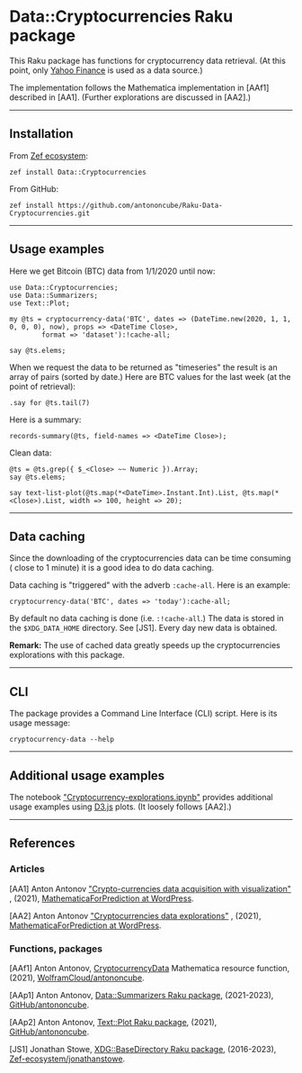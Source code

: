 # Data::Cryptocurrencies Raku package

This Raku package has functions for cryptocurrency data retrieval.
(At this point, only [Yahoo Finance](https://finance.yahoo.com/crypto/) is used as a data source.)

The implementation follows the Mathematica implementation in [AAf1] described in [AA1].
(Further explorations are discussed in [AA2].)

-------

## Installation

From [Zef ecosystem](https://raku.land):

```
zef install Data::Cryptocurrencies
```

From GitHub:

```
zef install https://github.com/antononcube/Raku-Data-Cryptocurrencies.git
```

-------

## Usage examples

Here we get Bitcoin (BTC) data from 1/1/2020 until now:

```perl6
use Data::Cryptocurrencies;
use Data::Summarizers;
use Text::Plot;

my @ts = cryptocurrency-data('BTC', dates => (DateTime.new(2020, 1, 1, 0, 0, 0), now), props => <DateTime Close>,
        format => 'dataset'):!cache-all;

say @ts.elems;
```

When we request the data to be returned as "timeseries" the result is an array of pairs (sorted by date.)
Here are BTC values for the last week (at the point of retrieval):

```perl6
.say for @ts.tail(7)
```

Here is a summary:

```perl6
records-summary(@ts, field-names => <DateTime Close>);
```

Clean data:

```perl6
@ts = @ts.grep({ $_<Close> ~~ Numeric }).Array;
say @ts.elems;
```

```perl6
say text-list-plot(@ts.map(*<DateTime>.Instant.Int).List, @ts.map(*<Close>).List, width => 100, height => 20);
```

-------

## Data caching

Since the downloading of the cryptocurrencies data can be time consuming ( close to 1 minute)
it is a good idea to do data caching.

Data caching is "triggered" with the adverb `:cache-all`. Here is an example:

```perl6
cryptocurrency-data('BTC', dates => 'today'):cache-all;
```

By default no data caching is done (i.e. `:!cache-all`.)
The data is stored in the `$XDG_DATA_HOME` directory. See [JS1]. Every day new data is obtained.

**Remark:** The use of cached data greatly speeds up the cryptocurrencies explorations with this package.

-------

## CLI

The package provides a Command Line Interface (CLI) script. Here is its usage message:

```shell
cryptocurrency-data --help
```

-------

## Additional usage examples

The notebook
["Cryptocurrency-explorations.ipynb"](./docs/Cryptocurrencies-explorations.ipynb)
provides additional usage examples using [D3.js](https://d3js.org) plots.
(It loosely follows [AA2].)

-------

## References

### Articles

[AA1] Anton Antonov
["Crypto-currencies data acquisition with visualization"](https://mathematicaforprediction.wordpress.com/2021/06/19/crypto-currencies-data-acquisition-with-visualization/)
,
(2021),
[MathematicaForPrediction at WordPress](https://mathematicaforprediction.wordpress.com).

[AA2] Anton Antonov
["Cryptocurrencies data explorations"](https://mathematicaforprediction.wordpress.com/2021/06/22/cryptocurrencies-data-explorations/)
,
(2021),
[MathematicaForPrediction at WordPress](https://mathematicaforprediction.wordpress.com).

### Functions, packages

[AAf1] Anton Antonov,
[CryptocurrencyData](https://www.wolframcloud.com/obj/antononcube/DeployedResources/Function/CryptocurrencyData/)
Mathematica resource function,
(2021),
[WolframCloud/antononcube](https://www.wolframcloud.com/obj/antononcube).

[AAp1] Anton Antonov,
[Data::Summarizers Raku package](https://github.com/antononcube/Raku-Data-Summarizers),
(2021-2023),
[GitHub/antononcube](https://github.com/antononcube).

[AAp2] Anton Antonov,
[Text::Plot Raku package](https://github.com/antononcube/Raku-Text-Plot),
(2021),
[GitHub/antononcube](https://github.com/antononcube).

[JS1] Jonathan Stowe,
[XDG::BaseDirectory Raku package](https://raku.land/zef:jonathanstowe/XDG::BaseDirectory),
(2016-2023),
[Zef-ecosystem/jonathanstowe](https://raku.land/zef:jonathanstowe).